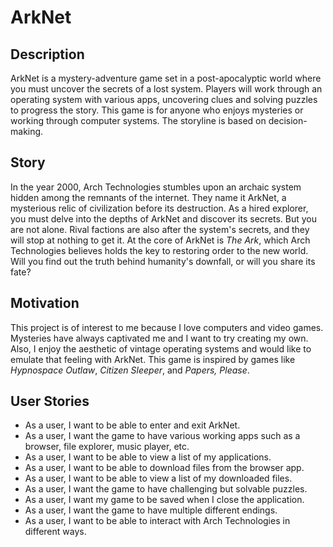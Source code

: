 # ArkNet

## Description

ArkNet is a mystery-adventure game set in a post-apocalyptic world where you must uncover the secrets of a lost system.
Players will work through an operating system with various apps, uncovering clues and solving puzzles to progress the story.
This game is for anyone who enjoys mysteries or working through computer systems. The storyline is based on decision-making.

## Story

In the year 2000, Arch Technologies stumbles upon an archaic system hidden among the remnants of the internet. 
They name it ArkNet, a mysterious relic of civilization before its destruction.
As a hired explorer, you must delve into the depths of ArkNet and discover its secrets. 
But you are not alone. Rival factions are also after the system's secrets, and they will stop at nothing to get it. 
At the core of ArkNet is _The Ark_, which Arch Technologies believes holds the key to restoring order to the new world. 
Will you find out the truth behind humanity's downfall, or will you share its fate?

## Motivation

This project is of interest to me because I love computers and video games.
Mysteries have always captivated me and I want to try creating my own. 
Also, I enjoy the aesthetic of vintage operating systems and would like to emulate that feeling with ArkNet.
This game is inspired by games like _Hypnospace Outlaw_, _Citizen Sleeper_, and _Papers, Please_.

## User Stories

- As a user, I want to be able to enter and exit ArkNet.
- As a user, I want the game to have various working apps such as a browser, file explorer, music player, etc.
- As a user, I want to be able to view a list of my applications.
- As a user, I want to be able to download files from the browser app.
- As a user, I want to be able to view a list of my downloaded files.
- As a user, I want the game to have challenging but solvable puzzles.
- As a user, I want my game to be saved when I close the application.
- As a user, I want the game to have multiple different endings.
- As a user, I want to be able to interact with Arch Technologies in different ways.